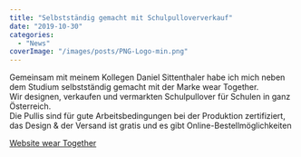 ```yaml
---
title: "Selbstständig gemacht mit Schulpulloververkauf"
date: "2019-10-30"
categories: 
  - "News"
coverImage: "/images/posts/PNG-Logo-min.png"
---
```


Gemeinsam mit meinem Kollegen Daniel Sittenthaler habe ich mich neben dem Studium selbstständig gemacht mit der Marke wear Together.  
Wir designen, verkaufen und vermarkten Schulpullover für Schulen in ganz Österreich.  
Die Pullis sind für gute Arbeitsbedingungen bei der Produktion zertifiziert, das Design & der Versand ist gratis und es gibt Online-Bestellmöglichkeiten

[Website wear Together](https://wear-together.at)
